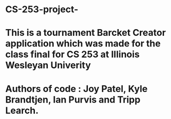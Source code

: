 # CS-253-project-
# This is a tournament Barcket Creator application which was made for the class final for CS 253 at Illinois Wesleyan Univerity 
# Authors of code : Joy Patel, Kyle Brandtjen, Ian Purvis and Tripp Learch. 

